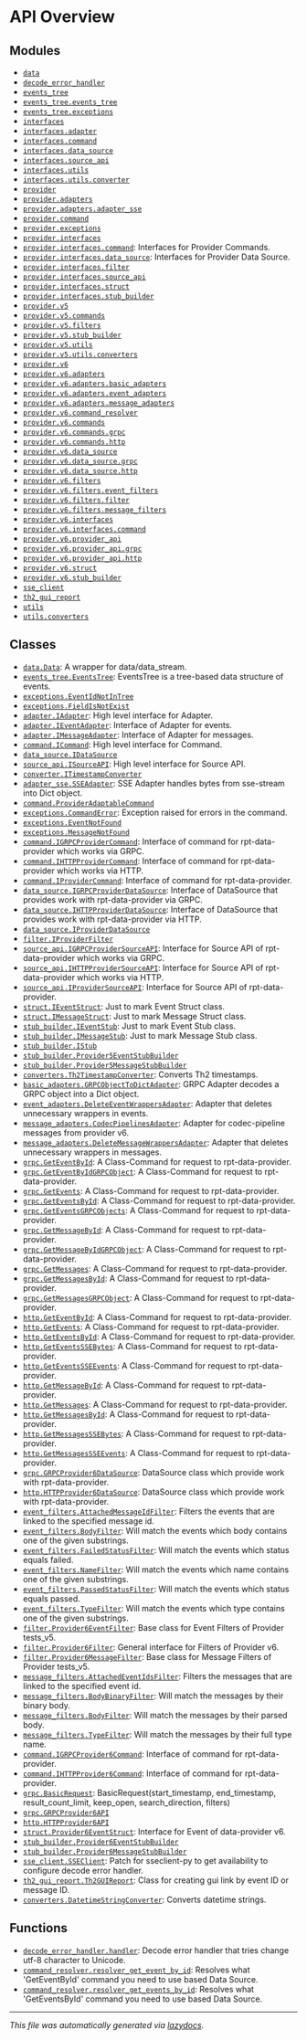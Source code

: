 <!-- markdownlint-disable -->

# API Overview

## Modules

- [`data`](./data.md#module-data)
- [`decode_error_handler`](./decode_error_handler.md#module-decode_error_handler)
- [`events_tree`](./events_tree.md#module-events_tree)
- [`events_tree.events_tree`](./events_tree.events_tree.md#module-events_treeevents_tree)
- [`events_tree.exceptions`](./events_tree.exceptions.md#module-events_treeexceptions)
- [`interfaces`](./interfaces.md#module-interfaces)
- [`interfaces.adapter`](./interfaces.adapter.md#module-interfacesadapter)
- [`interfaces.command`](./interfaces.command.md#module-interfacescommand)
- [`interfaces.data_source`](./interfaces.data_source.md#module-interfacesdata_source)
- [`interfaces.source_api`](./interfaces.source_api.md#module-interfacessource_api)
- [`interfaces.utils`](./interfaces.utils.md#module-interfacesutils)
- [`interfaces.utils.converter`](./interfaces.utils.converter.md#module-interfacesutilsconverter)
- [`provider`](./provider.md#module-provider)
- [`provider.adapters`](./provider.adapters.md#module-provideradapters)
- [`provider.adapters.adapter_sse`](./provider.adapters.adapter_sse.md#module-provideradaptersadapter_sse)
- [`provider.command`](./provider.command.md#module-providercommand)
- [`provider.exceptions`](./provider.exceptions.md#module-providerexceptions)
- [`provider.interfaces`](./provider.interfaces.md#module-providerinterfaces)
- [`provider.interfaces.command`](./provider.interfaces.command.md#module-providerinterfacescommand): Interfaces for Provider Commands.
- [`provider.interfaces.data_source`](./provider.interfaces.data_source.md#module-providerinterfacesdata_source): Interfaces for Provider Data Source.
- [`provider.interfaces.filter`](./provider.interfaces.filter.md#module-providerinterfacesfilter)
- [`provider.interfaces.source_api`](./provider.interfaces.source_api.md#module-providerinterfacessource_api)
- [`provider.interfaces.struct`](./provider.interfaces.struct.md#module-providerinterfacesstruct)
- [`provider.interfaces.stub_builder`](./provider.interfaces.stub_builder.md#module-providerinterfacesstub_builder)
- [`provider.v5`](./provider.v5.md#module-providerv5)
- [`provider.v5.commands`](./provider.v5.commands.md#module-providerv5commands)
- [`provider.v5.filters`](./provider.v5.filters.md#module-providerv5filters)
- [`provider.v5.stub_builder`](./provider.v5.stub_builder.md#module-providerv5stub_builder)
- [`provider.v5.utils`](./provider.v5.utils.md#module-providerv5utils)
- [`provider.v5.utils.converters`](./provider.v5.utils.converters.md#module-providerv5utilsconverters)
- [`provider.v6`](./provider.v6.md#module-providerv6)
- [`provider.v6.adapters`](./provider.v6.adapters.md#module-providerv6adapters)
- [`provider.v6.adapters.basic_adapters`](./provider.v6.adapters.basic_adapters.md#module-providerv6adaptersbasic_adapters)
- [`provider.v6.adapters.event_adapters`](./provider.v6.adapters.event_adapters.md#module-providerv6adaptersevent_adapters)
- [`provider.v6.adapters.message_adapters`](./provider.v6.adapters.message_adapters.md#module-providerv6adaptersmessage_adapters)
- [`provider.v6.command_resolver`](./provider.v6.command_resolver.md#module-providerv6command_resolver)
- [`provider.v6.commands`](./provider.v6.commands.md#module-providerv6commands)
- [`provider.v6.commands.grpc`](./provider.v6.commands.grpc.md#module-providerv6commandsgrpc)
- [`provider.v6.commands.http`](./provider.v6.commands.http.md#module-providerv6commandshttp)
- [`provider.v6.data_source`](./provider.v6.data_source.md#module-providerv6data_source)
- [`provider.v6.data_source.grpc`](./provider.v6.data_source.grpc.md#module-providerv6data_sourcegrpc)
- [`provider.v6.data_source.http`](./provider.v6.data_source.http.md#module-providerv6data_sourcehttp)
- [`provider.v6.filters`](./provider.v6.filters.md#module-providerv6filters)
- [`provider.v6.filters.event_filters`](./provider.v6.filters.event_filters.md#module-providerv6filtersevent_filters)
- [`provider.v6.filters.filter`](./provider.v6.filters.filter.md#module-providerv6filtersfilter)
- [`provider.v6.filters.message_filters`](./provider.v6.filters.message_filters.md#module-providerv6filtersmessage_filters)
- [`provider.v6.interfaces`](./provider.v6.interfaces.md#module-providerv6interfaces)
- [`provider.v6.interfaces.command`](./provider.v6.interfaces.command.md#module-providerv6interfacescommand)
- [`provider.v6.provider_api`](./provider.v6.provider_api.md#module-providerv6provider_api)
- [`provider.v6.provider_api.grpc`](./provider.v6.provider_api.grpc.md#module-providerv6provider_apigrpc)
- [`provider.v6.provider_api.http`](./provider.v6.provider_api.http.md#module-providerv6provider_apihttp)
- [`provider.v6.struct`](./provider.v6.struct.md#module-providerv6struct)
- [`provider.v6.stub_builder`](./provider.v6.stub_builder.md#module-providerv6stub_builder)
- [`sse_client`](./sse_client.md#module-sse_client)
- [`th2_gui_report`](./th2_gui_report.md#module-th2_gui_report)
- [`utils`](./utils.md#module-utils)
- [`utils.converters`](./utils.converters.md#module-utilsconverters)

## Classes

- [`data.Data`](./data.md#class-data): A wrapper for data/data_stream.
- [`events_tree.EventsTree`](./events_tree.events_tree.md#class-eventstree): EventsTree is a tree-based data structure of events.
- [`exceptions.EventIdNotInTree`](./events_tree.exceptions.md#class-eventidnotintree)
- [`exceptions.FieldIsNotExist`](./events_tree.exceptions.md#class-fieldisnotexist)
- [`adapter.IAdapter`](./interfaces.adapter.md#class-iadapter): High level interface for Adapter.
- [`adapter.IEventAdapter`](./interfaces.adapter.md#class-ieventadapter): Interface of Adapter for events.
- [`adapter.IMessageAdapter`](./interfaces.adapter.md#class-imessageadapter): Interface of Adapter for messages.
- [`command.ICommand`](./interfaces.command.md#class-icommand): High level interface for Command.
- [`data_source.IDataSource`](./interfaces.data_source.md#class-idatasource)
- [`source_api.ISourceAPI`](./interfaces.source_api.md#class-isourceapi): High level interface for Source API.
- [`converter.ITimestampConverter`](./interfaces.utils.converter.md#class-itimestampconverter)
- [`adapter_sse.SSEAdapter`](./provider.adapters.adapter_sse.md#class-sseadapter): SSE Adapter handles bytes from sse-stream into Dict object.
- [`command.ProviderAdaptableCommand`](./provider.command.md#class-provideradaptablecommand)
- [`exceptions.CommandError`](./provider.exceptions.md#class-commanderror): Exception raised for errors in the command.
- [`exceptions.EventNotFound`](./provider.exceptions.md#class-eventnotfound)
- [`exceptions.MessageNotFound`](./provider.exceptions.md#class-messagenotfound)
- [`command.IGRPCProviderCommand`](./provider.interfaces.command.md#class-igrpcprovidercommand): Interface of command for rpt-data-provider which works via GRPC.
- [`command.IHTTPProviderCommand`](./provider.interfaces.command.md#class-ihttpprovidercommand): Interface of command for rpt-data-provider which works via HTTP.
- [`command.IProviderCommand`](./provider.interfaces.command.md#class-iprovidercommand): Interface of command for rpt-data-provider.
- [`data_source.IGRPCProviderDataSource`](./provider.interfaces.data_source.md#class-igrpcproviderdatasource): Interface of DataSource that provides work with rpt-data-provider via GRPC.
- [`data_source.IHTTPProviderDataSource`](./provider.interfaces.data_source.md#class-ihttpproviderdatasource): Interface of DataSource that provides work with rpt-data-provider via HTTP.
- [`data_source.IProviderDataSource`](./provider.interfaces.data_source.md#class-iproviderdatasource)
- [`filter.IProviderFilter`](./provider.interfaces.filter.md#class-iproviderfilter)
- [`source_api.IGRPCProviderSourceAPI`](./provider.interfaces.source_api.md#class-igrpcprovidersourceapi): Interface for Source API of rpt-data-provider which works via GRPC.
- [`source_api.IHTTPProviderSourceAPI`](./provider.interfaces.source_api.md#class-ihttpprovidersourceapi): Interface for Source API of rpt-data-provider which works via HTTP.
- [`source_api.IProviderSourceAPI`](./provider.interfaces.source_api.md#class-iprovidersourceapi): Interface for Source API of rpt-data-provider.
- [`struct.IEventStruct`](./provider.interfaces.struct.md#class-ieventstruct): Just to mark Event Struct class.
- [`struct.IMessageStruct`](./provider.interfaces.struct.md#class-imessagestruct): Just to mark Message Struct class.
- [`stub_builder.IEventStub`](./provider.interfaces.stub_builder.md#class-ieventstub): Just to mark Event Stub class.
- [`stub_builder.IMessageStub`](./provider.interfaces.stub_builder.md#class-imessagestub): Just to mark Message Stub class.
- [`stub_builder.IStub`](./provider.interfaces.stub_builder.md#class-istub)
- [`stub_builder.Provider5EventStubBuilder`](./provider.v5.stub_builder.md#class-provider5eventstubbuilder)
- [`stub_builder.Provider5MessageStubBuilder`](./provider.v5.stub_builder.md#class-provider5messagestubbuilder)
- [`converters.Th2TimestampConverter`](./provider.v5.utils.converters.md#class-th2timestampconverter): Converts Th2 timestamps.
- [`basic_adapters.GRPCObjectToDictAdapter`](./provider.v6.adapters.basic_adapters.md#class-grpcobjecttodictadapter): GRPC Adapter decodes a GRPC object into a Dict object.
- [`event_adapters.DeleteEventWrappersAdapter`](./provider.v6.adapters.event_adapters.md#class-deleteeventwrappersadapter): Adapter that deletes unnecessary wrappers in events.
- [`message_adapters.CodecPipelinesAdapter`](./provider.v6.adapters.message_adapters.md#class-codecpipelinesadapter): Adapter for codec-pipeline messages from provider v6.
- [`message_adapters.DeleteMessageWrappersAdapter`](./provider.v6.adapters.message_adapters.md#class-deletemessagewrappersadapter): Adapter that deletes unnecessary wrappers in messages.
- [`grpc.GetEventById`](./provider.v6.commands.grpc.md#class-geteventbyid): A Class-Command for request to rpt-data-provider.
- [`grpc.GetEventByIdGRPCObject`](./provider.v6.commands.grpc.md#class-geteventbyidgrpcobject): A Class-Command for request to rpt-data-provider.
- [`grpc.GetEvents`](./provider.v6.commands.grpc.md#class-getevents): A Class-Command for request to rpt-data-provider.
- [`grpc.GetEventsById`](./provider.v6.commands.grpc.md#class-geteventsbyid): A Class-Command for request to rpt-data-provider.
- [`grpc.GetEventsGRPCObjects`](./provider.v6.commands.grpc.md#class-geteventsgrpcobjects): A Class-Command for request to rpt-data-provider.
- [`grpc.GetMessageById`](./provider.v6.commands.grpc.md#class-getmessagebyid): A Class-Command for request to rpt-data-provider.
- [`grpc.GetMessageByIdGRPCObject`](./provider.v6.commands.grpc.md#class-getmessagebyidgrpcobject): A Class-Command for request to rpt-data-provider.
- [`grpc.GetMessages`](./provider.v6.commands.grpc.md#class-getmessages): A Class-Command for request to rpt-data-provider.
- [`grpc.GetMessagesById`](./provider.v6.commands.grpc.md#class-getmessagesbyid): A Class-Command for request to rpt-data-provider.
- [`grpc.GetMessagesGRPCObject`](./provider.v6.commands.grpc.md#class-getmessagesgrpcobject): A Class-Command for request to rpt-data-provider.
- [`http.GetEventById`](./provider.v6.commands.http.md#class-geteventbyid): A Class-Command for request to rpt-data-provider.
- [`http.GetEvents`](./provider.v6.commands.http.md#class-getevents): A Class-Command for request to rpt-data-provider.
- [`http.GetEventsById`](./provider.v6.commands.http.md#class-geteventsbyid): A Class-Command for request to rpt-data-provider.
- [`http.GetEventsSSEBytes`](./provider.v6.commands.http.md#class-geteventsssebytes): A Class-Command for request to rpt-data-provider.
- [`http.GetEventsSSEEvents`](./provider.v6.commands.http.md#class-geteventssseevents): A Class-Command for request to rpt-data-provider.
- [`http.GetMessageById`](./provider.v6.commands.http.md#class-getmessagebyid): A Class-Command for request to rpt-data-provider.
- [`http.GetMessages`](./provider.v6.commands.http.md#class-getmessages): A Class-Command for request to rpt-data-provider.
- [`http.GetMessagesById`](./provider.v6.commands.http.md#class-getmessagesbyid): A Class-Command for request to rpt-data-provider.
- [`http.GetMessagesSSEBytes`](./provider.v6.commands.http.md#class-getmessagesssebytes): A Class-Command for request to rpt-data-provider.
- [`http.GetMessagesSSEEvents`](./provider.v6.commands.http.md#class-getmessagessseevents): A Class-Command for request to rpt-data-provider.
- [`grpc.GRPCProvider6DataSource`](./provider.v6.data_source.grpc.md#class-grpcprovider6datasource): DataSource class which provide work with rpt-data-provider.
- [`http.HTTPProvider6DataSource`](./provider.v6.data_source.http.md#class-httpprovider6datasource): DataSource class which provide work with rpt-data-provider.
- [`event_filters.AttachedMessageIdFilter`](./provider.v6.filters.event_filters.md#class-attachedmessageidfilter): Filters the events that are linked to the specified message id.
- [`event_filters.BodyFilter`](./provider.v6.filters.event_filters.md#class-bodyfilter): Will match the events which body contains one of the given substrings.
- [`event_filters.FailedStatusFilter`](./provider.v6.filters.event_filters.md#class-failedstatusfilter): Will match the events which status equals failed.
- [`event_filters.NameFilter`](./provider.v6.filters.event_filters.md#class-namefilter): Will match the events which name contains one of the given substrings.
- [`event_filters.PassedStatusFilter`](./provider.v6.filters.event_filters.md#class-passedstatusfilter): Will match the events which status equals passed.
- [`event_filters.TypeFilter`](./provider.v6.filters.event_filters.md#class-typefilter): Will match the events which type contains one of the given substrings.
- [`filter.Provider6EventFilter`](./provider.v6.filters.filter.md#class-provider6eventfilter): Base class for Event Filters of Provider tests_v5.
- [`filter.Provider6Filter`](./provider.v6.filters.filter.md#class-provider6filter): General interface for Filters of Provider v6.
- [`filter.Provider6MessageFilter`](./provider.v6.filters.filter.md#class-provider6messagefilter): Base class for Message Filters of Provider tests_v5.
- [`message_filters.AttachedEventIdsFilter`](./provider.v6.filters.message_filters.md#class-attachedeventidsfilter): Filters the messages that are linked to the specified event id.
- [`message_filters.BodyBinaryFilter`](./provider.v6.filters.message_filters.md#class-bodybinaryfilter): Will match the messages by their binary body.
- [`message_filters.BodyFilter`](./provider.v6.filters.message_filters.md#class-bodyfilter): Will match the messages by their parsed body.
- [`message_filters.TypeFilter`](./provider.v6.filters.message_filters.md#class-typefilter): Will match the messages by their full type name.
- [`command.IGRPCProvider6Command`](./provider.v6.interfaces.command.md#class-igrpcprovider6command): Interface of command for rpt-data-provider.
- [`command.IHTTPProvider6Command`](./provider.v6.interfaces.command.md#class-ihttpprovider6command): Interface of command for rpt-data-provider.
- [`grpc.BasicRequest`](./provider.v6.provider_api.grpc.md#class-basicrequest): BasicRequest(start_timestamp, end_timestamp, result_count_limit, keep_open, search_direction, filters)
- [`grpc.GRPCProvider6API`](./provider.v6.provider_api.grpc.md#class-grpcprovider6api)
- [`http.HTTPProvider6API`](./provider.v6.provider_api.http.md#class-httpprovider6api)
- [`struct.Provider6EventStruct`](./provider.v6.struct.md#class-provider6eventstruct): Interface for Event of data-provider v6.
- [`stub_builder.Provider6EventStubBuilder`](./provider.v6.stub_builder.md#class-provider6eventstubbuilder)
- [`stub_builder.Provider6MessageStubBuilder`](./provider.v6.stub_builder.md#class-provider6messagestubbuilder)
- [`sse_client.SSEClient`](./sse_client.md#class-sseclient): Patch for sseclient-py to get availability to configure decode error handler.
- [`th2_gui_report.Th2GUIReport`](./th2_gui_report.md#class-th2guireport): Class for creating gui link by event ID or message ID.
- [`converters.DatetimeStringConverter`](./utils.converters.md#class-datetimestringconverter): Converts datetime strings.

## Functions

- [`decode_error_handler.handler`](./decode_error_handler.md#function-handler): Decode error handler that tries change utf-8 character to Unicode.
- [`command_resolver.resolver_get_event_by_id`](./provider.v6.command_resolver.md#function-resolver_get_event_by_id): Resolves what 'GetEventById' command you need to use based Data Source.
- [`command_resolver.resolver_get_events_by_id`](./provider.v6.command_resolver.md#function-resolver_get_events_by_id): Resolves what 'GetEventsById' command you need to use based Data Source.


---

_This file was automatically generated via [lazydocs](https://github.com/ml-tooling/lazydocs)._
